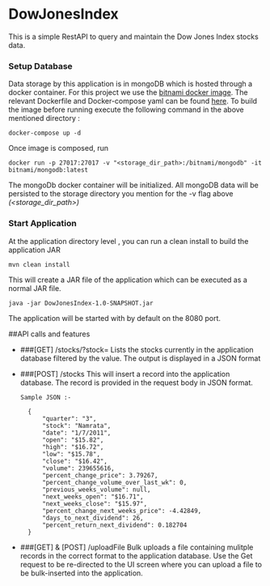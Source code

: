 # DowJonesIndex
This is a simple RestAPI to query and maintain the Dow Jones Index stocks data.

### Setup Database
Data storage by this application is in mongoDB which is hosted through a docker container. 
For this project we use the [bitnami docker image](https://github.com/bitnami/bitnami-docker-mongodb).
The relevant Dockerfile and Docker-compose yaml can be found [here](https://github.com/danguinamrata/DowJonesIndex/tree/feature/WIP/src/main/resources/mongodb).
To build the image before running execute the following command in the above mentioned directory :
```
docker-compose up -d
```
Once image is composed, run 
```
docker run -p 27017:27017 -v "<storage_dir_path>:/bitnami/mongodb" -it bitnami/mongodb:latest
```
The mongoDb docker container will be initialized. All mongoDB data will be persisted to the 
storage directory you mention for the -v flag above *(<storage_dir_path>)*

### Start Application
At the application directory level , you can run a clean install to build the application JAR
```
mvn clean install

```

This will create a JAR file of the application which can be executed as a normal JAR file. 

```
java -jar DowJonesIndex-1.0-SNAPSHOT.jar
``` 
The application will be started with by default on the 8080 port.

##API calls and features

* ###\[GET\] /stocks/?stock=<stock>
      Lists the  stocks currently in the application database filtered by the <stock> value.
      The output is displayed in a JSON format

* ###\[POST\] /stocks
      This will insert a record into the application database.
      The record is provided in the request body in JSON format.
       
      Sample JSON :-
      
        {
            "quarter": "3",
            "stock": "Namrata",
            "date": "1/7/2011",
            "open": "$15.82",
            "high": "$16.72",
            "low": "$15.78",
            "close": "$16.42",
            "volume": 239655616,
            "percent_change_price": 3.79267,
            "percent_change_volume_over_last_wk": 0,
            "previous_weeks_volume": null,
            "next_weeks_open": "$16.71",
            "next_weeks_close": "$15.97",
            "percent_change_next_weeks_price": -4.42849,
            "days_to_next_dividend": 26,
            "percent_return_next_dividend": 0.182704
        }
        
* ###\[GET\] & \[POST\] /uploadFile
  Bulk uploads a file containing mulitple records in the correct format to the application database.
  Use the Get request to be re-directed to the UI screen where you can upload a file to be bulk-inserted into the application.
  
      
      
